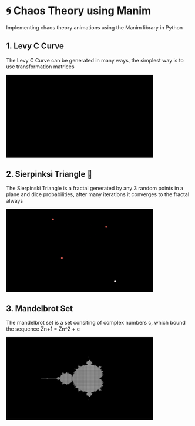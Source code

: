 # 🌀 Chaos Theory using Manim

Implementing chaos theory animations using the Manim library in Python

## 1. Levy C Curve

The Levy C Curve can be generated in many ways, the simplest way is to
use transformation matrices

<img src="gifs/levyc.gif" width=400>

## 2. Sierpinksi Triangle 🔺

The Sierpinski Triangle is a fractal generated by any 3 random points in a plane and dice probabilities, after many iterations it converges to the fractal always

<img src="gifs/sierpinski.gif" width=400>

## 3. Mandelbrot Set

The mandelbrot set is a set consiting of complex numbers c, which bound the sequence Zn+1 = Zn^2 + c

<img src="images/mandelbrot.png" width=400>
